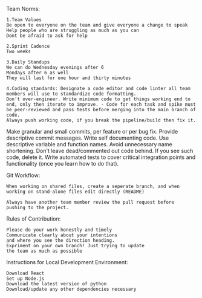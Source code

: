 
Team Norms:

	1.Team Values
 	Be open to everyone on the team and give everyone a change to speak
	Help people who are struggling as much as you can
	Dont be afraid to ask for help
	
	2.Sprint Cadence
	Two weeks

	3.Daily Standups
	We can do Wednesday evenings after 6
	Mondays after 6 as well
	They will last for one hour and thirty minutes 

	4.Coding standards: Designate a code editor and code linter all team members will use to standardize code formatting.
	Don't over-engineer. Write minimum code to get things working end to end, only then iterate to improve. - Code for each task and spike must be peer-reviewed and pass tests before merging into the main branch of code.
	Always push working code, if you break the pipeline/build then fix it.
Make granular and small commits, per feature or per bug fix.
	Provide descriptive commit messages.
	Write self documenting code. Use descriptive variable and function names. Avoid unnecessary name shortening.
	Don't leave dead/commented out code behind. If you see such code, delete it.
	Write automated tests to cover critical integration points and functionality (once you learn how to do that).
	
Git Workflow:
	
	When working on shared files, create a seperate branch, and when 
	working on stand-alone files edit directly (README)

	Always have another team member review the pull request before 
	pushing to the project. 

Rules of Contribution:

	Please do your work honestly and timely
	Communicate clearly about your intentions
	and where you see the direction heading. 
	Expriment on your own branch! Just trying to update
	the team as much as possible

Instructions for Local Development Environment:

	Download React
	Set up Node.js
	Download the latest version of python
	Download/update any other dependencies necessary


